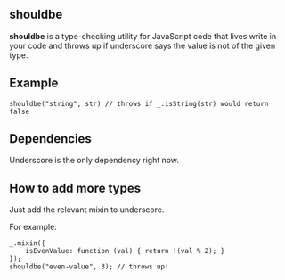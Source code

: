 shouldbe
--------

**shouldbe** is a type-checking utility for JavaScript code that lives write 
in your code and throws up if underscore says the value is not of the given type.

## Example

    shouldbe("string", str) // throws if _.isString(str) would return false


## Dependencies

Underscore is the only dependency right now.


## How to add more types

Just add the relevant mixin to underscore. 

For example:

    _.mixin({
        isEvenValue: function (val) { return !(val % 2); }
    });
    shouldbe("even-value", 3); // throws up!

